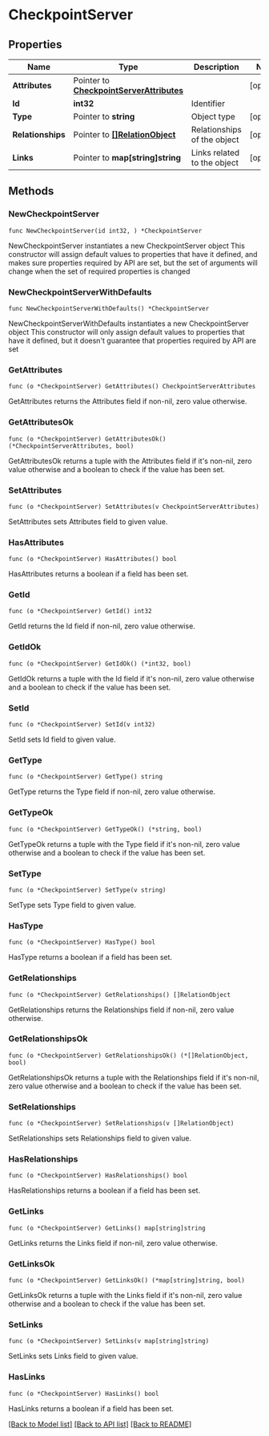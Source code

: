 # CheckpointServer

## Properties

Name | Type | Description | Notes
------------ | ------------- | ------------- | -------------
**Attributes** | Pointer to [**CheckpointServerAttributes**](CheckpointServerAttributes.md) |  | [optional] 
**Id** | **int32** | Identifier  | 
**Type** | Pointer to **string** | Object type | [optional] 
**Relationships** | Pointer to [**[]RelationObject**](RelationObject.md) | Relationships of the object | [optional] 
**Links** | Pointer to **map[string]string** | Links related to the object | [optional] 

## Methods

### NewCheckpointServer

`func NewCheckpointServer(id int32, ) *CheckpointServer`

NewCheckpointServer instantiates a new CheckpointServer object
This constructor will assign default values to properties that have it defined,
and makes sure properties required by API are set, but the set of arguments
will change when the set of required properties is changed

### NewCheckpointServerWithDefaults

`func NewCheckpointServerWithDefaults() *CheckpointServer`

NewCheckpointServerWithDefaults instantiates a new CheckpointServer object
This constructor will only assign default values to properties that have it defined,
but it doesn't guarantee that properties required by API are set

### GetAttributes

`func (o *CheckpointServer) GetAttributes() CheckpointServerAttributes`

GetAttributes returns the Attributes field if non-nil, zero value otherwise.

### GetAttributesOk

`func (o *CheckpointServer) GetAttributesOk() (*CheckpointServerAttributes, bool)`

GetAttributesOk returns a tuple with the Attributes field if it's non-nil, zero value otherwise
and a boolean to check if the value has been set.

### SetAttributes

`func (o *CheckpointServer) SetAttributes(v CheckpointServerAttributes)`

SetAttributes sets Attributes field to given value.

### HasAttributes

`func (o *CheckpointServer) HasAttributes() bool`

HasAttributes returns a boolean if a field has been set.

### GetId

`func (o *CheckpointServer) GetId() int32`

GetId returns the Id field if non-nil, zero value otherwise.

### GetIdOk

`func (o *CheckpointServer) GetIdOk() (*int32, bool)`

GetIdOk returns a tuple with the Id field if it's non-nil, zero value otherwise
and a boolean to check if the value has been set.

### SetId

`func (o *CheckpointServer) SetId(v int32)`

SetId sets Id field to given value.


### GetType

`func (o *CheckpointServer) GetType() string`

GetType returns the Type field if non-nil, zero value otherwise.

### GetTypeOk

`func (o *CheckpointServer) GetTypeOk() (*string, bool)`

GetTypeOk returns a tuple with the Type field if it's non-nil, zero value otherwise
and a boolean to check if the value has been set.

### SetType

`func (o *CheckpointServer) SetType(v string)`

SetType sets Type field to given value.

### HasType

`func (o *CheckpointServer) HasType() bool`

HasType returns a boolean if a field has been set.

### GetRelationships

`func (o *CheckpointServer) GetRelationships() []RelationObject`

GetRelationships returns the Relationships field if non-nil, zero value otherwise.

### GetRelationshipsOk

`func (o *CheckpointServer) GetRelationshipsOk() (*[]RelationObject, bool)`

GetRelationshipsOk returns a tuple with the Relationships field if it's non-nil, zero value otherwise
and a boolean to check if the value has been set.

### SetRelationships

`func (o *CheckpointServer) SetRelationships(v []RelationObject)`

SetRelationships sets Relationships field to given value.

### HasRelationships

`func (o *CheckpointServer) HasRelationships() bool`

HasRelationships returns a boolean if a field has been set.

### GetLinks

`func (o *CheckpointServer) GetLinks() map[string]string`

GetLinks returns the Links field if non-nil, zero value otherwise.

### GetLinksOk

`func (o *CheckpointServer) GetLinksOk() (*map[string]string, bool)`

GetLinksOk returns a tuple with the Links field if it's non-nil, zero value otherwise
and a boolean to check if the value has been set.

### SetLinks

`func (o *CheckpointServer) SetLinks(v map[string]string)`

SetLinks sets Links field to given value.

### HasLinks

`func (o *CheckpointServer) HasLinks() bool`

HasLinks returns a boolean if a field has been set.


[[Back to Model list]](../README.md#documentation-for-models) [[Back to API list]](../README.md#documentation-for-api-endpoints) [[Back to README]](../README.md)



